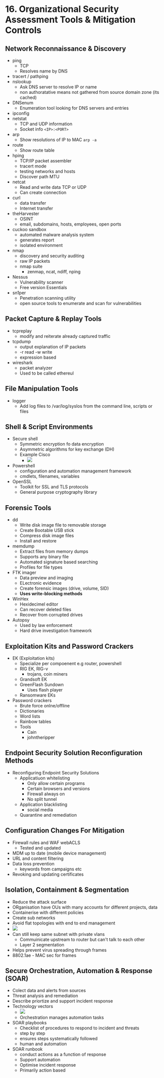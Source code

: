 # 16. Organizational Security Assessment Tools & Mitigation Controls

## Network Reconnaissance & Discovery

- ping
	- TCP
	- Resolves name by DNS
- tracert / pathping
- nslookup
	- Ask DNS server to resolve IP or name
	- non authoratative means not gathered from source domain zone (its cached)
- DNSenum
	- Enumeration tool looking for DNS servers and entries
- ipconfig
- netstat
	- TCP and UDP information
	- Socket info `<IP>:<PORT>`
- arp
	- Show resolutions of IP to MAC `arp -a`
- route
	- Show route table
- hping
	- TCP/IP packet assembler
	- tracert mode
	- testing networks and hosts
	- Discover path MTU
- netcat
	- Read and write data TCP or UDP
	- Can create connection
- curl
	- data transfer
	- Internet transfer
- theHarvester
	- OSINT
	- email, subdomains, hosts, employees, open ports
- cuckoo sandbox
	- automated malware analysis system
	- generates report
	- isolated environment
- nmap
	- discovery and security auditing
	- raw IP packets
	- nmap suite
		- zenmap, ncat, ndiff, nping
- Nessus
	- Vulnerability scanner
	- Free version Essentials
- sn1per
	- Penetration scanning utility
	- open source tools to enumerate and scan for vulnerabilities

## Packet Capture & Replay Tools
- tcpreplay
	- modify and reiterate already captured traffic
- tcpdump
	- output explanation of IP packets
	- -r read -w write
	- expression based
- wireshark
	- packet analyzer
	- Used to be called ethereul

## File Manipulation Tools
- logger
	- Add log files to /var/log/syslos from the command line, scripts or files

## Shell & Script Environments

- Secure shell
	- Symmetric encryption fo data encryption
	- Asymmetric algorithms for key exchange (DH)
	- Example Cisco
		- ![](Z.%20Pasted%20Images/Pasted%20image%2020221014161131.png)
- Powershell
	- configuration and automation management framework
	- cmdlets, filenames, variables
- OpenSSL
	- Toolkit for SSL and TLS protocols
	- General purpose cryptography library

## Forensic Tools
- dd
	- Write disk image file to removable storage
	- Create Bootable USB stick
	- Compress disk image files
	- Install and restore
- memdump
	- Extract files from memory dumps
	- Supports any binary file
	- Automated signature based searching
	- Profiles for file types
- FTK imager
	- Data preview and imaging
	- ELectronic evidence
	- Create forensic images (drive, volume, SID)
	- **Uses write-blocking methods**
- WinHex
	- Hexidecimel editor
	- Can recover deleted files
	- Recover from corrupted drives
- Autopsy
	- Used by law enforcement
	- Hard drive investigation framework

## Exploitation Kits and Password Crackers
- EK (Exploitation kits)
	- Specialize per compoenent e.g router, powershell
	- RIG EK, RIG-v
		- trojans, coin miners
	- Grandsoft EK
	- GreenFlash Sundown
		- Uses flash player
	- Ransomware EKs
- Password crackers
	- Brute force onlne/offline
	- Dictionaries
	- Word lists
	- Rainbow tables
	- Tools
		- Cain
		- johntheripper

## Endpoint Security Solution Reconfiguration Methods
- Reconfiguring Endpoint Security Solutions
	- Applicatiuon whitelisting
		- Only allow certain programs
		- Certain browsers and versions
		- Firewall always on
		- No split tunnel
	- Application blacklisting
		- social media
	- Quarantine and remediation

## Configuration Changes For Mitigation
- Firewall rules and WAF webACLS
	- Tested and updated
- MDM up to date (mobile device management)
- URL and content filtering
- Data loss prevention
	- keywords from campaigns etc
- Revoking and updating certificates

## Isolation, Containment & Segmentation
- Reduce the attack surface
- ORganisation have OUs with many accounts for different projects, data
- Containerise with different policies
- Create sub networks
- Avoid flat topologies with end to end management
- ![](Z.%20Pasted%20Images/Pasted%20image%2020221014180748.png)
- Can still keep same subnet with private vlans
	- Commuinicate upstream to router but can't talk to each other
	- Layer 2 segmentation
- Helps prevent virus spreading through frames
- 8802.1ae - MAC sec for frames

## Secure Orchestration, Automation & Response (SOAR)
- Colect data and alerts from sources
- Threat analysis and remediation
- Describe priortize and support incident response
- Technology vectors
	- ![](Z.%20Pasted%20Images/Pasted%20image%2020221014181056.png)
	- Orchestration manages automation tasks
- SOAR playbooks
	- Checklist of procedures to respond to incident and threats
	- step by step
	- ensures steps systematically followed
	- human and automation
- SOAR runbook
	- conduct actions as a function of response
	- Support automation
	- Optimise incident response
	- Primarily action based

